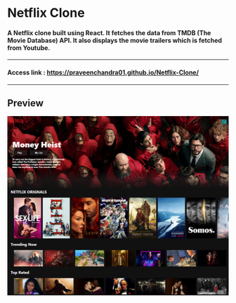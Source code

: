 # Netflix Clone
####  A Netflix clone built using React. It fetches the data from TMDB (The Movie Database) API. It also displays the movie trailers which is fetched from Youtube.
---
#### Access link : https://praveenchandra01.github.io/Netflix-Clone/
---
## Preview
![](https://github.com/praveenchandra01/Netflix-Clone/blob/master/public/Preview.png)
